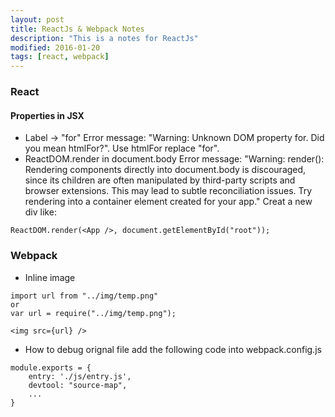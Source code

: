 ```yaml
---
layout: post
title: ReactJs & Webpack Notes
description: "This is a notes for ReactJs"
modified: 2016-01-20
tags: [react, webpack]
---
```

### React

#### Properties in JSX
- Label -> "for"
    Error message: "Warning: Unknown DOM property for. Did you mean htmlFor?".
    Use htmlFor replace "for".
- ReactDOM.render in document.body
    Error message: "Warning: render(): Rendering components directly into document.body is discouraged, since its children are often manipulated by third-party scripts and browser extensions. This may lead to subtle reconciliation issues. Try rendering into a container element created for your app."
    Creat a new div like:
```
ReactDOM.render(<App />, document.getElementById("root"));
```

### Webpack

- Inline image
```
import url from "../img/temp.png"
or
var url = require("../img/temp.png");

<img src={url} />
```
- How to debug orignal file
    add the following code into webpack.config.js
```
module.exports = {
    entry: './js/entry.js',
    devtool: "source-map",
    ...
}
```
